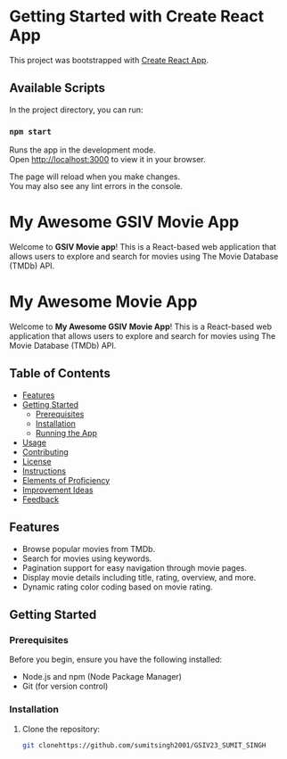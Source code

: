 # Getting Started with Create React App

This project was bootstrapped with [Create React App](https://github.com/facebook/create-react-app).

## Available Scripts

In the project directory, you can run:

### `npm start`

Runs the app in the development mode.\
Open [http://localhost:3000](http://localhost:3000) to view it in your browser.

The page will reload when you make changes.\
You may also see any lint errors in the console.

# My Awesome GSIV Movie App

Welcome to **GSIV Movie app**! This is a React-based web application that allows users to explore and search for movies using The Movie Database (TMDb) API.

# My Awesome Movie App

Welcome to **My Awesome GSIV Movie App**! This is a React-based web application that allows users to explore and search for movies using The Movie Database (TMDb) API.

## Table of Contents

- [Features](#features)
- [Getting Started](#getting-started)
  - [Prerequisites](#prerequisites)
  - [Installation](#installation)
  - [Running the App](#running-the-app)
- [Usage](#usage)
- [Contributing](#contributing)
- [License](#license)
- [Instructions](#instructions)
- [Elements of Proficiency](#elements-of-proficiency)
- [Improvement Ideas](#improvement-ideas)
- [Feedback](#feedback)

## Features

- Browse popular movies from TMDb.
- Search for movies using keywords.
- Pagination support for easy navigation through movie pages.
- Display movie details including title, rating, overview, and more.
- Dynamic rating color coding based on movie rating.

## Getting Started

### Prerequisites

Before you begin, ensure you have the following installed:

- Node.js and npm (Node Package Manager)
- Git (for version control)

### Installation

1. Clone the repository:
   ```sh
   git clonehttps://github.com/sumitsingh2001/GSIV23_SUMIT_SINGH
   ```
